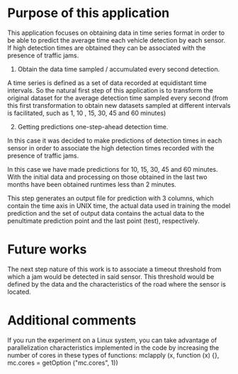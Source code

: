 # Purpose of this application

This application focuses on obtaining data in time series format in order to be able to predict the average time each vehicle detection by each sensor. If high detection times are obtained they can be associated with the presence of traffic jams.

1. Obtain the data time sampled / accumulated every second detection.

  A time series is defined as a set of data recorded at equidistant time intervals. So the natural first step of this application is to transform the original dataset for the average detection time sampled every second (from this first transformation to obtain new datasets sampled at different intervals is facilitated, such as 1, 10 , 15, 30, 45 and 60 minutes)

2. Getting predictions one-step-ahead detection time.

  In this case it was decided to make predictions of detection times in each sensor in order to associate the high detection times recorded with the presence of traffic jams.

  In this case we have made predictions for 10, 15, 30, 45 and 60 minutes. With the initial data and processing on those obtained in the last two months have been obtained runtimes less than 2 minutes.

  This step generates an output file for prediction with 3 columns, which contain the time axis in UNIX time, the actual data used in training the model prediction and the set of output data contains the actual data to the penultimate prediction point and the last point (test), respectively.

# Future works

The next step nature of this work is to associate a timeout threshold from which a jam would be detected in said sensor. This threshold would be defined by the data and the characteristics of the road where the sensor is located.


# Additional comments

If you run the experiment on a Linux system, you can take advantage of parallelization characteristics implemented in the code by increasing the number of cores in these types of functions:
mclapply (x, function (x) {}, mc.cores = getOption ("mc.cores", 1))
